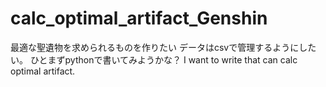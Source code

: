 # calc_optimal_artifact_Genshin
最適な聖遺物を求められるものを作りたい
データはcsvで管理するようにしたい。
ひとまずpythonで書いてみようかな？
I want to write that can calc optimal artifact.


